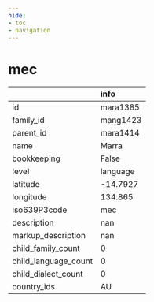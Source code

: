 ```yaml
---
hide:
- toc
- navigation
---
```

# mec
|                      | info     |
|:---------------------|:---------|
| id                   | mara1385 |
| family_id            | mang1423 |
| parent_id            | mara1414 |
| name                 | Marra    |
| bookkeeping          | False    |
| level                | language |
| latitude             | -14.7927 |
| longitude            | 134.865  |
| iso639P3code         | mec      |
| description          | nan      |
| markup_description   | nan      |
| child_family_count   | 0        |
| child_language_count | 0        |
| child_dialect_count  | 0        |
| country_ids          | AU       |